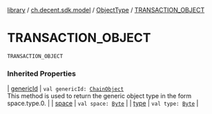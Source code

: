 [library](../../index.md) / [ch.decent.sdk.model](../index.md) / [ObjectType](index.md) / [TRANSACTION_OBJECT](./-t-r-a-n-s-a-c-t-i-o-n_-o-b-j-e-c-t.md)

# TRANSACTION_OBJECT

`TRANSACTION_OBJECT`

### Inherited Properties

| [genericId](generic-id.md) | `val genericId: `[`ChainObject`](../-chain-object/index.md)<br>This method is used to return the generic object type in the form space.type.0. |
| [space](space.md) | `val space: `[`Byte`](https://kotlinlang.org/api/latest/jvm/stdlib/kotlin/-byte/index.html) |
| [type](type.md) | `val type: `[`Byte`](https://kotlinlang.org/api/latest/jvm/stdlib/kotlin/-byte/index.html) |

